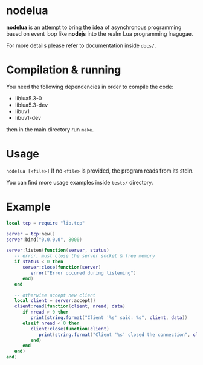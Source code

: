 nodelua
=======
 
  **nodelua** is an attempt to bring the idea of asynchronous programming
  based on event loop like **nodejs** into the realm Lua programming lnagugae.

  For more details please refer to documentation inside `docs/`.

Compilation & running
============================

You need the following dependencies in order to compile the code:
 * liblua5.3-0
 * liblua5.3-dev
 * libuv1
 * libuv1-dev

then in the main directory run `make`.

Usage
=====

`nodelua [<file>]`
If no `<file>` is provided, the program reads from its stdin.

You can find more usage examples inside `tests/` directory.

Example
==================

```lua
local tcp = require "lib.tcp"

server = tcp:new()
server:bind("0.0.0.0", 8000)

server:listen(function(server, status)
   -- error, must close the server socket & free memory
   if status < 0 then
      server:close(function(server)
         error("Error occured during listening")
      end)
   end

   -- otherwise accept new client
   local client = server:accept()
   client:read(function(client, nread, data)
      if nread > 0 then
         print(string.format("Client '%s' said: %s", client, data))
      elseif nread < 0 then
         client:close(function(client)
            print(string.format("Client '%s' closed the connection", client))
         end)
      end
   end)
end)
```


